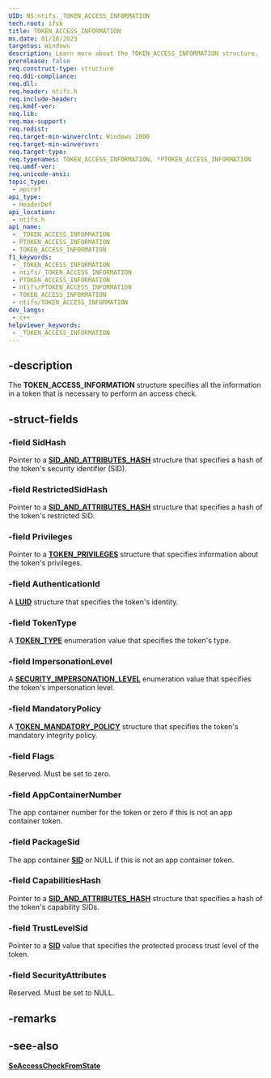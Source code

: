 ```yaml
---
UID: NS:ntifs._TOKEN_ACCESS_INFORMATION
tech.root: ifsk
title: TOKEN_ACCESS_INFORMATION
ms.date: 01/10/2023
targetos: Windows
description: Learn more about the TOKEN_ACCESS_INFORMATION structure.
prerelease: false
req.construct-type: structure
req.ddi-compliance: 
req.dll: 
req.header: ntifs.h
req.include-header: 
req.kmdf-ver: 
req.lib: 
req.max-support: 
req.redist: 
req.target-min-winverclnt: Windows 2000
req.target-min-winversvr: 
req.target-type: 
req.typenames: TOKEN_ACCESS_INFORMATION, *PTOKEN_ACCESS_INFORMATION
req.umdf-ver: 
req.unicode-ansi: 
topic_type:
 - apiref
api_type:
 - HeaderDef
api_location:
 - ntifs.h
api_name:
 - _TOKEN_ACCESS_INFORMATION
 - PTOKEN_ACCESS_INFORMATION
 - TOKEN_ACCESS_INFORMATION
f1_keywords:
 - _TOKEN_ACCESS_INFORMATION
 - ntifs/_TOKEN_ACCESS_INFORMATION
 - PTOKEN_ACCESS_INFORMATION
 - ntifs/PTOKEN_ACCESS_INFORMATION
 - TOKEN_ACCESS_INFORMATION
 - ntifs/TOKEN_ACCESS_INFORMATION
dev_langs:
 - c++
helpviewer_keywords:
 - _TOKEN_ACCESS_INFORMATION
---
```


## -description

The **TOKEN_ACCESS_INFORMATION** structure specifies all the information in a token that is necessary to perform an access check.

## -struct-fields

### -field SidHash

Pointer to a [**SID_AND_ATTRIBUTES_HASH**](ns-ntifs-sid_and_attributes_hash.md) structure that specifies a hash of the token's security identifier (SID).

### -field RestrictedSidHash

Pointer to a [**SID_AND_ATTRIBUTES_HASH**](ns-ntifs-sid_and_attributes_hash.md) structure that specifies a hash of the token's restricted SID.

### -field Privileges

Pointer to a [**TOKEN_PRIVILEGES**](ns-ntifs-_token_privileges.md) structure that specifies information about the token's privileges.

### -field AuthenticationId

A [**LUID**](/windows/win32/api/ntdef/ns-ntdef-luid) structure that specifies the token's identity.

### -field TokenType

A [**TOKEN_TYPE**](ne-ntifs-_token_type.md) enumeration value that specifies the token's type.

### -field ImpersonationLevel

A [**SECURITY_IMPERSONATION_LEVEL**](../wdm/ne-wdm-_security_impersonation_level.md) enumeration value that specifies the token's impersonation level.

### -field MandatoryPolicy

A [**TOKEN_MANDATORY_POLICY**](ns-ntifs-token_mandatory_policy.md) structure that specifies the token's mandatory integrity policy.

### -field Flags

Reserved. Must be set to zero.

### -field AppContainerNumber

The app container number for the token or zero if this is not an app container token.

### -field PackageSid

The app container [**SID**](ns-ntifs-_sid.md) or NULL if this is not an app container token.

### -field CapabilitiesHash

Pointer to a [**SID_AND_ATTRIBUTES_HASH**](ns-ntifs-sid_and_attributes_hash.md) structure that specifies a hash of the token's capability SIDs.

### -field TrustLevelSid

Pointer to a [**SID**](ns-ntifs-_sid.md) value that specifies the protected process trust level of the token.

### -field SecurityAttributes

Reserved. Must be set to NULL.

## -remarks

## -see-also

[**SeAccessCheckFromState**](nf-ntifs-seaccesscheckfromstate.md)
